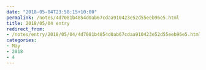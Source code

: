 ```yaml
---
date: "2018-05-04T23:58:15+10:00"
permalink: /notes/4d7081b4854d0ab67cdaa910423e52d55eeb96e5.html
title: 2018/05/04 entry
redirect_from:
- /notes/entry/2018/05/04/4d7081b4854d0ab67cdaa910423e52d55eeb96e5.html
categories:
- May
- 2018
- 4
---
```

